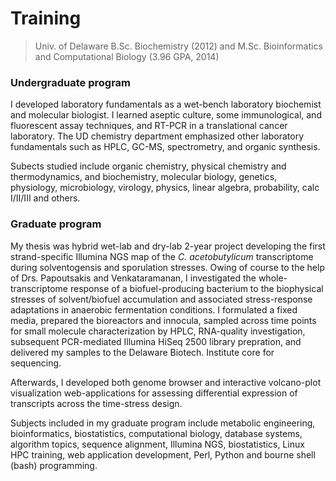 # Training

> Univ. of Delaware B.Sc. Biochemistry (2012) and M.Sc. Bioinformatics and Computational Biology (3.96 GPA, 2014)

### Undergraduate program

I developed laboratory fundamentals as a wet-bench laboratory biochemist and molecular biologist. I learned aseptic culture, some immunological, and fluorescent assay techniques, and RT-PCR in a translational cancer laboratory. The UD chemistry department emphasized other laboratory fundamentals such as HPLC, GC-MS, spectrometry, and organic synthesis.

Subects studied include organic chemistry, physical chemistry and thermodynamics, and biochemistry, molecular biology, genetics, physiology, microbiology, virology, physics, linear algebra, probability, calc I/II/III and others.

### Graduate program

My thesis was hybrid wet-lab and dry-lab 2-year project developing the first strand-specific Illumina NGS map of the *C. acetobutylicum* transcriptome during solventogensis and sporulation stresses. Owing of course to the help of Drs. Papoutsakis and Venkataramanan, I investigated the whole-transcriptome response of a biofuel-producing bacterium to the biophysical stresses of solvent/biofuel accumulation and associated stress-response adaptations in anaerobic fermentation conditions. I formulated a fixed media, prepared the bioreactors and innocula, sampled across time points for small molecule characterization by HPLC, RNA-quality investigation, subsequent PCR-mediated Illumina HiSeq 2500 library prepration, and delivered my samples to the Delaware Biotech. Institute core for sequencing. 

Afterwards, I developed both genome browser and interactive volcano-plot visualization web-applications for assessing differential expression of transcripts across the time-stress design.

Subjects included in my graduate program include metabolic engineering, bioinformatics, biostatistics, computational biology, database systems, algorithm topics, sequence alignment, Illumina NGS, biostatistics, Linux HPC training, web application development, Perl, Python and bourne shell (bash) programming. 
